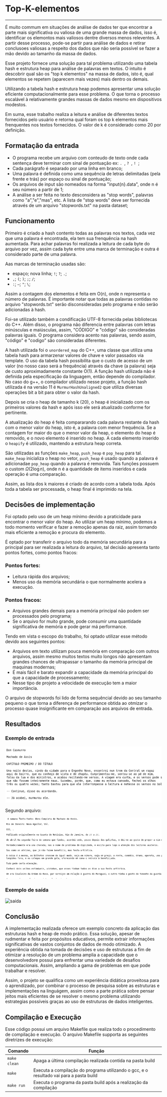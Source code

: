 # Top-K-elementos
---

É muito commum em situações de análise de dados ter que encontrar a parte mais significativa ou valiosa de uma grande massa de dados, isso é, identificar os elemontos mais valiosos dentre diversos menos releventes. A partir desse processo, pode-se partir para análise de dados e retirar conclusoes valiosas a respeito dos dados que não seria possível se fazer a mão devido ao tamanho da massa de dados.

Esse projeto fornece uma solução para tal problema utilizando uma tabela hash e estrutura heap para análise de palavras em textos. O intuito é descobrir qual são os "top k elementos" na massa de dados, isto é, qual elementos se repetem (aparecem mais vezes) mais dentro os demais.

Utilizando a tabela hash e estrutura heap podemos apresentar uma solução eficiente computacionalmente para esse problema. O que torna o processo escalável à relativamente grandes massas de dados mesmo em dispositivos modestos.

Em suma, esse trabalho realiza a leitura e análise de diferentes textos fornecidos pelo usuário e retorna qual foram os top k elementos mais frenquentes nos textos fornecidos. O valor de k é considerado como 20 por definição.

## Formatação da entrada

- O programa recebe um arquivo com conteudo de texto onde cada sentença deve terminar com sinal de pontuação ex: ```. ```, ```? ```, ```! ```;
- Cada parágrafo é separado por uma linha em branco;
- Uma palavra é definida como uma sequência de letras delimitadas (pela frente e trás) por espaço ou sinal de pontuação;
- Os arquivos de input são nomeados na forma "input{n}.data", onde n é seu número a partir de 1;
- A análise a ser feita no texto desconsidera as "stop words", palavras como "a","e","mas", etc. A lista de "stop words" deve ser fornecida através de um arquivo "stopwords.txt" na pasta dataset;

## Funcionamento

Primeiro é criado a hash contento todas as palavras nos textos, cada vez que uma palavra é encontrada, ela tem sua frenquência na hash aumentada. Para achar palavras foi realizada a leitura de cada byte do arquivo por vez, assim cada byte entre uma marca de terminação e outra é considerado parte de uma palavra.

Aas marcas de terminação usadas são: 
- espaço; nova linha; ```!```; ```?```; ```.```;
- ```,```; ```(```; ```)```; ```;```; ```/```; 
- ```:```; ```—```; ```"```; ```\```;

Assim a contagem dos elementos é feita em O(n), onde n representa o número de palavras. É importante notar que todas as palavras contidas no arquivo "stopwords.txt" serão disconsideradas pelo programa e não serão adicionadas à hash.

Foi-se utilizado também a condificação UTF-8 fornecida pelas bibliotecas do C++. Além disso, o programa não diferencia entre palavras com letras minúsculas e maiúsculas, assim, "CÓDIGO" e "código" são consideradas palavras iguais. O programa considera acento nas palavras, sendo assim, "código" e "codigo" são consideradas diferentes.

A hash utilizada foi o  ```unordered_map``` do C++, uma classe que utiliza uma tabela hash para armarzenar valores de chave e valor passados via template. O uso da tabela hash possibilita que o custo de acesso de um valor (no nosso caso será a frequência) através da chave (a palavra) seja de custo aproximadamente constante O(1).
A função hash utilizada não é definida pela especificação da linguagem, então depende do compilador. No caso do g++, o compilador utilizado nesse projeto, a função hash utilizada é na versão 11 é ```MurmurHashUnaligned2``` que utiliza diversas operações bit a bit para obter o valor da hash.

Depois se cria o heap de tamanho k (20), o heap é inicializado com os primeiros valores da hash e após isso ele será atualizado conforme for pertinente.

A atualização do heap é feita compararando cada palavra restante da hash com o menor valor do heap, isto é, a palavra com menor frequência. Se a contagem for maior do que o menor valor da heap, o elemento do heap é removido, e o novo elemento é inserido no heap. A cada elemento inserido o ```heapify``` é utilizado, mantendo a estrutura heap correta.

São utilizadas as funções  ```make_heap```,  ```push_heap``` e  ```pop_heap``` para tal.  ```make_heap``` inicializa o heap no vetor,  ```push_heap``` é usado quando a palavra é adicionadae  ```pop_heap``` quando a palavra é removida. Tais funções possuem o custom $\Omega(2\log{n})$, onde n é a quantidade de items inseridos e cada operação é uma comparação.

Assim, as lista dos k maiores é criado de acordo com a tabela toda. Após toda a tabela ser processada, o heap final é imprimido na tela.

## Decisões de implementação 

Foi optado pelo uso de um heap mínimo devido a praticidade para encontrar o menor valor do heap. Ao utilizar um heap mínimo, podemos a todo momento verificar e fazer a remoção apenas da raiz, assim tornando mais eficiente a remoção e procura do elemento.

É optado por transferir o arquivo todo da memória secundária para a principal para ser realizada a leitura do arquivo, tal decisão apresenta tanto pontos fortes, como pontos fracos:

### Pontos fortes:
- Leitura rápida dos arquivos;
- Menos uso da memória secundária o que normalmente acelera a execução.

### Pontos fracos:
- Arquivos grandes demais para a memória principal não podem ser processados pelo programa;
- Se o arquivo for muito grande, pode consumir uma quantidade significativa de memória e pode gerar má performance.

Tendo em vista o escopo do trabalho, foi optado utilizar esse método devido aos seguintes pontos:
- Arquivos em texto utilizam pouca memória em comparação com outros arquivos, assim mesmo muitos textos muito longos não apresentam grandes chances de ultrapassar o tamanho da memória principal de maquinas modernas;
- É mais fácil e barato expandir a capacidade da memória principal do que a capacidade de processamento;
- Nesse tipo de projeto a velocidade de execução tem a maior importância.

O arquivo de stopwords foi lido de forma sequêncial devido ao seu tamanho pequeno o que torna a diferença de performance obtida ao otmizar o processo quase insignificante em comparação aos arquivos de entrada.

## Resultados

### Exemplo de entrada

![entrada1](/img/entrada.png)

Segundo arquivo:

![entrada2](/img/entrada2.png)

### Exemplo de saída

![saída](/img/saída.png)

## Conclusão

A implementação realizada oferece um exemplo concreto da aplicação das estruturas hash e heap de modo prático. Essa solução, apesar de rudmentar e feita por propósitos educativos, permite extrair informações significativas de vastos conjuntos de dados de modo otimizado.
A experiência obtida na tomada de decisões e uso de estruturas a fim de otimizar a resolução de um problema amplia a capacidade que o desenvolvedore possui para enfrentar uma variedade de desafios computacionais. Assim, ampliando a gama de problemas em que pode trabalhar e resolver.

Assim, o projeto se qualifica como um experiência didática proveitosa para o aprendizado, por combinar o processo de pesquisa sobre as estruturas e implementações na linguágem, assim como a parte prática sobre pensar jeitos mais eficientes de se resolver o mesmo problema utilizando estrategias possíveis graças ao uso de estruturas de dados inteligentes.

## Compilação e Execução

Esse código possui um arquivo Makefile que realiza todo o procedimento de compilação e execução.
O arquivo Makefile supporta as seguintes diretrizes de execução:


| Comando                |  Função                                                                                           |                     
| -----------------------| ------------------------------------------------------------------------------------------------- |
|  `make clean`          | Apaga a última compilação realizada contida na pasta build                                        |
|  `make`                | Executa a compilação do programa utilizando o gcc, e o resultado vai para a pasta build           |
|  `make run`            | Executa o programa da pasta build após a realização da compilação                                 |
